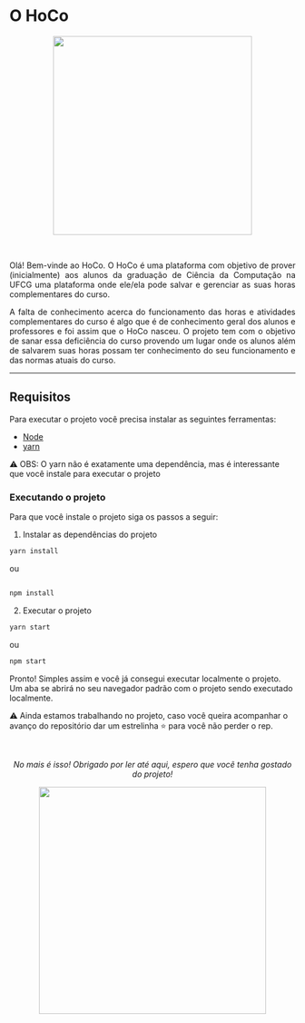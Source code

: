 # O HoCo

<p align=center>
  <img width=350 src='https://user-images.githubusercontent.com/42751604/125948239-49f7484e-d45d-4724-8bb8-d2e3c23845f8.png'/>
</p>
<br/>

<div align='justify'>
  <p>
  Olá! Bem-vinde ao HoCo. O HoCo é uma plataforma com objetivo de prover (inicialmente) aos alunos da graduação de Ciência da Computação na UFCG uma plataforma onde ele/ela pode salvar e gerenciar as suas horas complementares do curso.
  </p>
  <p>
  A falta de conhecimento acerca do funcionamento das horas e atividades complementares do curso é algo que é de conhecimento geral dos alunos e professores e foi assim que o HoCo nasceu. O projeto tem com o objetivo de sanar essa deficiência do curso provendo um lugar onde os alunos além de salvarem suas horas possam ter conhecimento do seu funcionamento e das normas atuais do curso.
  </p>
</div>

---

## Requisitos

Para executar o projeto você precisa instalar as seguintes ferramentas:

- [Node](https://nodejs.org/en/download/package-manager/)
- [yarn](https://classic.yarnpkg.com/en/docs/install/#debian-stable)

⚠️ OBS: O yarn não é exatamente uma dependência, mas é interessante que você instale para executar o projeto

### Executando o projeto

Para que você instale o projeto siga os passos a seguir:

1. Instalar as dependências do projeto

```bash
yarn install
```

ou

```bash

npm install

```

2. Executar o projeto

```bash
yarn start
```

ou

```bash
npm start
```

Pronto! Simples assim e você já consegui executar localmente o projeto. Um aba se abrirá no seu navegador padrão com o projeto sendo executado localmente.

⚠️ Ainda estamos trabalhando no projeto, caso você queira acompanhar o avanço do repositório dar um estrelinha ⭐ para você não perder o rep.

<br/>
<div align=center>
  <p><i>No mais é isso! Obrigado por ler até aqui, espero que vocẽ tenha gostado do projeto!</i></p>
  <img width=400 src='https://user-images.githubusercontent.com/42751604/125959482-99171781-d212-4bc2-af3c-1d0adcf813dd.gif'/>
</div>
